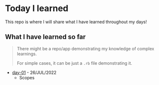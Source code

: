 # Today I learned
This repo is where I will share what I have learned throughout my days!
 
## What I have learned so far
> There might be a repo/app demonstrating my knowledge of complex learnings.
>
> For simple cases, it can be just a `.rb` file demonstrating it.

- [day-01] - 26/JUL/2022
  - Scopes



[day-01]:/day-01